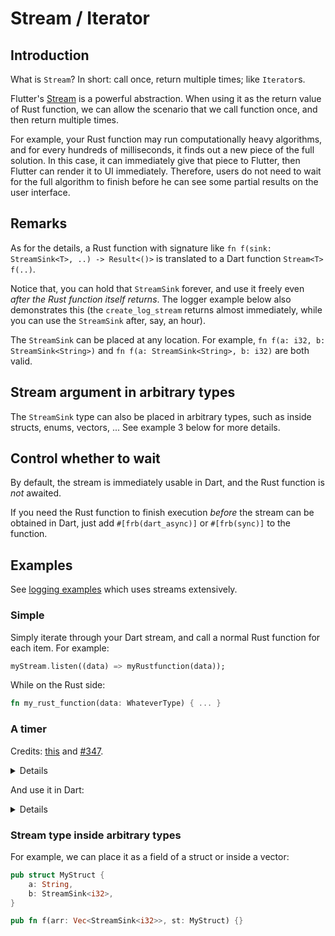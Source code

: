 # Stream / Iterator

## Introduction

What is `Stream`? In short: call once, return multiple times; like `Iterator`s.

Flutter's [Stream](https://dart.dev/tutorials/language/streams) is a powerful abstraction. When using it as the return
value of Rust function, we can allow the scenario that we call function once, and then return multiple times.

For example, your Rust function may run computationally heavy algorithms, and for every hundreds of milliseconds, it
finds out a new piece of the full solution. In this case, it can immediately give that piece to Flutter, then Flutter
can render it to UI immediately. Therefore, users do not need to wait for the full algorithm to finish before he can see
some partial results on the user interface.

## Remarks

As for the details, a Rust function with signature like `fn f(sink: StreamSink<T>, ..) -> Result<()>` is translated to a
Dart function `Stream<T> f(..)`.

Notice that, you can hold that `StreamSink` forever, and use it freely even *after the Rust function itself returns*.
The logger example below also demonstrates this (the `create_log_stream` returns almost immediately, while you can use
the `StreamSink` after, say, an hour).

The `StreamSink` can be placed at any location. For example, `fn f(a: i32, b: StreamSink<String>)`
and `fn f(a: StreamSink<String>, b: i32)` are both valid.

## Stream argument in arbitrary types

The `StreamSink` type can also be placed in arbitrary types, such as inside structs, enums, vectors, ...
See example 3 below for more details.

## Control whether to wait

By default, the stream is immediately usable in Dart, and the Rust function is *not* awaited.

If you need the Rust function to finish execution *before* the stream can be obtained in Dart,
just add `#[frb(dart_async)]` or `#[frb(sync)]` to the function.

## Examples

See [logging examples](../../how-to/logging) which uses streams extensively.

### Simple

Simply iterate through your Dart stream, and call a normal Rust function for each item.
For example:

```dart
myStream.listen((data) => myRustfunction(data));
```

While on the Rust side:

```rust
fn my_rust_function(data: WhateverType) { ... }
```

### A timer

Credits: [this](https://gist.github.com/Desdaemon/be5da0a1c6b4724f20093ef434959744)
and [#347](https://github.com/fzyzcjy/flutter_rust_bridge/issues/347).

<details>

```rust
use anyhow::Result;
use std::{thread::sleep, time::Duration};

use crate::frb_generated::StreamSink;

const ONE_SECOND: Duration = Duration::from_secs(1);

// can't omit the return type yet, this is a bug
pub fn tick(sink: StreamSink<i32>) -> Result<()> {
    let mut ticks = 0;
    loop {
        sink.add(ticks);
        sleep(ONE_SECOND);
        if ticks == i32::MAX {
            break;
        }
        ticks += 1;
    }
    Ok(())
}
```

</details>

And use it in Dart:

<details>

```dart
import 'package:flutter/material.dart';
import 'ffi.dart';

void main() {
  runApp(const MyApp());
}

class MyApp extends StatelessWidget {
  const MyApp({Key? key}) : super(key: key);

  @override
  Widget build(BuildContext context) {
    return MaterialApp(
      title: 'Flutter Demo',
      theme: ThemeData(
        primarySwatch: Colors.blue,
      ),
      home: const MyHomePage(title: 'Flutter Demo Home Page'),
    );
  }
}

class MyHomePage extends StatefulWidget {
  const MyHomePage({Key? key, required this.title}) : super(key: key);
  final String title;

  @override
  State<MyHomePage> createState() => _MyHomePageState();
}

class _MyHomePageState extends State<MyHomePage> {
  late Stream<int> ticks;

  @override
  void initState() {
    super.initState();
    ticks = api.tick();
  }

  @override
  Widget build(BuildContext context) {
    return Scaffold(
      appBar: AppBar(
        title: Text(widget.title),
      ),
      body: Center(
        child: Column(
          mainAxisAlignment: MainAxisAlignment.center,
          children: <Widget>[
            const Text("Time since starting Rust stream"),
            StreamBuilder<int>(
              stream: ticks,
              builder: (context, snap) {
                final style = Theme.of(context).textTheme.headlineMedium;
                final error = snap.error;
                if (error != null)
                  return Tooltip(
                      message: error.toString(),
                      child: Text('Error', style: style));

                final data = snap.data;
                if (data != null) return Text('$data second(s)', style: style);

                return const CircularProgressIndicator();
              },
            )
          ],
        ),
      ),
    );
  }
}
```

</details>

### Stream type inside arbitrary types

For example, we can place it as a field of a struct or inside a vector:

```rust
pub struct MyStruct {
    a: String,
    b: StreamSink<i32>,
}

pub fn f(arr: Vec<StreamSink<i32>>, st: MyStruct) {}
```
